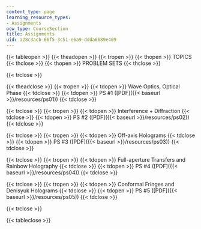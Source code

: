 ```yaml
---
content_type: page
learning_resource_types:
- Assignments
ocw_type: CourseSection
title: Assignments
uid: a28c3acb-66f5-3c51-e6a9-ddda6689e409
---
```


{{< tableopen >}}
{{< theadopen >}}
{{< tropen >}}
{{< thopen >}}
TOPICS
{{< thclose >}}
{{< thopen >}}
PROBLEM SETS
{{< thclose >}}

{{< trclose >}}

{{< theadclose >}}
{{< tropen >}}
{{< tdopen >}}
Wave Optics, Optical Phase
{{< tdclose >}}
{{< tdopen >}}
PS #1 ([PDF]({{< baseurl >}}/resources/ps01))
{{< tdclose >}}

{{< trclose >}}
{{< tropen >}}
{{< tdopen >}}
Interference + Diffraction
{{< tdclose >}}
{{< tdopen >}}
PS #2 ([PDF]({{< baseurl >}}/resources/ps02))
{{< tdclose >}}

{{< trclose >}}
{{< tropen >}}
{{< tdopen >}}
Off-axis Holograms
{{< tdclose >}}
{{< tdopen >}}
PS #3 ([PDF]({{< baseurl >}}/resources/ps03))
{{< tdclose >}}

{{< trclose >}}
{{< tropen >}}
{{< tdopen >}}
Full-aperture Transfers and Rainbow Holography
{{< tdclose >}}
{{< tdopen >}}
PS #4 ([PDF]({{< baseurl >}}/resources/ps04))
{{< tdclose >}}

{{< trclose >}}
{{< tropen >}}
{{< tdopen >}}
Conformal Fringes and Denisyuk Holograms
{{< tdclose >}}
{{< tdopen >}}
PS #5 ([PDF]({{< baseurl >}}/resources/ps05))
{{< tdclose >}}

{{< trclose >}}

{{< tableclose >}}